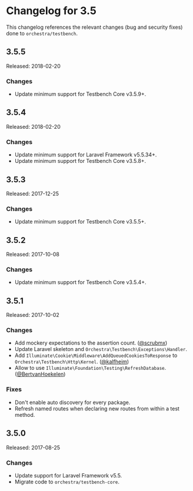 # Changelog for 3.5

This changelog references the relevant changes (bug and security fixes) done to `orchestra/testbench`.

## 3.5.5

Released: 2018-02-20

### Changes

* Update minimum support for Testbench Core v3.5.9+.

## 3.5.4

Released: 2018-02-20

### Changes

* Update minimum support for Laravel Framework v5.5.34+.
* Update minimum support for Testbench Core v3.5.8+.

## 3.5.3

Released: 2017-12-25

### Changes

* Update minimum support for Testbench Core v3.5.5+.

## 3.5.2

Released: 2017-10-08

### Changes

* Update minimum support for Testbench Core v3.5.4+.

## 3.5.1

Released: 2017-10-02

### Changes

* Add mockery expectations to the assertion count. ([@scrubmx](https://github.com/scrubmx))
* Update Laravel skeleton and `Orchestra\Testbench\Exceptions\Handler`.
* Add `Illuminate\Cookie\Middleware\AddQueuedCookiesToResponse` to `Orchestra\Testbench\Http\Kernel`. ([@kalfheim](https://github.com/kalfheim))
* Allow to use `Illuminate\Foundation\Testing\RefreshDatabase`. ([@BertvanHoekelen](https://github.com/BertvanHoekelen))

### Fixes

* Don't enable auto discovery for every package.
* Refresh named routes when declaring new routes from within a test method.

## 3.5.0

Released: 2017-08-25

### Changes

* Update support for Laravel Framework v5.5.
* Migrate code to `orchestra/testbench-core`.
